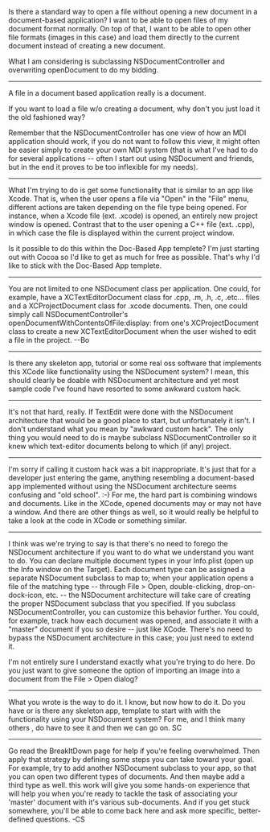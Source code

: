 Is there a standard way to open a file without opening a new document in a document-based application?  I want to be able to open files of my document format normally.  On top of that, I want to be able to open other file formats (images in this case) and load them directly to the current document instead of creating a new document.  

What I am considering is subclassing NSDocumentController and overwriting openDocument to do my bidding.

----

A file in a document based application really is a document.

If you want to load a file w/o creating a document, why don't you just load it the old fashioned way?

Remember that the NSDocumentController has one view of how an MDI application should work, if you do not want to follow this view, it might often be easier simply to create your own MDI system (that is what I've had to do for several applications -- often I start out using NSDocument and friends, but in the end it proves to be too inflexible for my needs).

----

What I'm trying to do is get some functionality that is similar to an app like Xcode.  That is, when the user opens a file via "Open" in the "File" menu, different actions are taken depending on the file type being opened.  For instance, when a Xcode file (ext. .xcode) is opened, an entirely new project window is opened.  Contrast that to the user opening a C++ file (ext. .cpp), in which case the file is displayed within the current project window.

Is it possible to do this within the Doc-Based App templete?  I'm just starting out with Cocoa so I'd like to get as much for free as possible.  That's why I'd like to stick with the Doc-Based App templete.

----

You are not limited to one NSDocument class per application.  One could, for example, have a XCTextEditorDocument class for .cpp, .m, .h, .c, .etc... files and a XCProjectDocument class for .xcode documents.  Then, one could simply call NSDocumentController's     openDocumentWithContentsOfFile:display: from one's XCProjectDocument class to create a new XCTextEditorDocument when the user wished to edit a file in the project.  --Bo

----

Is there any skeleton app, tutorial or some real oss software that implements this XCode like functionality using the NSDocument system?
I mean, this should clearly be doable with NSDocument architecture and yet most sample code I've found have resorted to some awkward custom hack.

----

It's not that hard, really.  If TextEdit were done with the NSDocument architecture that would be a good place to start, but unfortunately it isn't.  I don't understand what you mean by "awkward custom hack".  The only thing you would need to do is maybe subclass NSDocumentController so it knew which text-editor documents belong to which (if any) project.

----

I'm sorry if calling it custom hack was a bit inappropriate.  It's just that for a developer just entering the game, anything resembling a document-based app implemented without using the NSDocument architecture seems confusing and "old school". :-)  For me, the hard part is combining windows and documents. Like in the XCode, opened documents may or may not have a window.  And there are other things as well, so it would really be helpful to take a look at the code in XCode or something similar.

----

I think was we're trying to say is that there's no need to forego the NSDocument architecture if you want to do what we understand you want to do.  You can declare multiple document types in your Info.plist (open up the Info window on the Target).  Each document type can be assigned a separate NSDocument subclass to map to; when your application opens a file of the matching type -- through File > Open, double-clicking, drop-on-dock-icon, etc. -- the NSDocument architecture will take care of creating the proper NSDocument subclass that you specified.  If you subclass NSDocumentController, you can customize this behavior further.  You could, for example, track how each document was opened, and associate it with a "master" document if you so desire -- just like XCode.  There's no need to bypass the NSDocument architecture in this case; you just need to extend it.

I'm not entirely sure I understand exactly what you're trying to do here.  Do you just want to give someone the option of importing an image into a document from the File > Open dialog?

----
What you wrote is the way to do it. I know, but now how to do it. Do you have or is there any skeleton app, template to start with with the functionality using your NSDocument system? For me, and I think many others , do have to see it and then we can go on. 
SC

----
Go read the BreakItDown page for help if you're feeling overwhelmed. Then apply that strategy by defining some steps you can take toward your goal. For example, try to add another NSDocument subclass to your app, so that you can open two different types of documents. And then maybe add a third type as well.  this work will give you some hands-on experience that will help you when you're ready to tackle the task of associating your 'master' document with it's various sub-documents. And if you get stuck somewhere, you'll be able to come back here and ask more specific, better-defined questions. -CS
